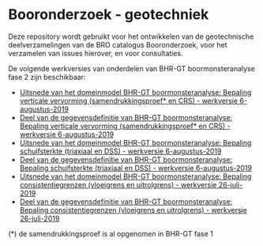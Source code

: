 # Booronderzoek - geotechniek
Deze repository wordt gebruikt voor het ontwikkelen van de geotechnische deelverzamelingen van de BRO catalogus Booronderzoek, voor het verzamelen van issues hierover, en voor consultaties. 

De volgende werkversies van onderdelen van BHR-GT boormonsteranalyse fase 2 zijn beschikbaar:
- [Uitsnede van het domeinmodel BHR-GT boormonsteranalyse: Bepaling verticale vervorming (samendrukkingsproef* en CRS) - werkversie 6-augustus-2019][2]
- [Deel van de gegevensdefinitie van BHR-GT boormonsteranalyse: Bepaling verticale vervorming (samendrukkingsproef* en CRS) - werkversie 6-augustus-2019][4]
- [Uitsnede van het domeinmodel BHR-GT boormonsteranalyse: Bepaling schuifsterkte (triaxiaal en DSS) - werkversie 6-augustus-2019][1]
- [Deel van de gegevensdefinitie van BHR-GT boormonsteranalyse: Bepaling schuifsterkte (triaxiaal en DSS) - werkversie 6-augustus-2019][3]
- [Uitsnede van het domeinmodel BHR-GT boormonsteranalyse: Bepaling consistentiegrenzen (vloeigrens en uitrolgrens) - werkversie 26-juli-2019][5]
- [Deel van de gegevensdefinitie van BHR-GT boormonsteranalyse: Bepaling consistentiegrenzen (vloeigrens en uitrolgrens) - werkversie 26-juli-2019][6]


(*) de samendrukkingsproef is al opgenomen in BHR-GT fase 1


[1]: https://github.com/BROprogramma/BHR-GT/blob/gh-pages/20190806%20Domeinmodel%20BRO%20BHR-GT%20bma%20bepaling%20schuifsterkte%20werkversie.pdf
[2]: https://github.com/BROprogramma/BHR-GT/blob/gh-pages/20190806%20Domeinmodel%20BRO%20BHR-GT%20bma%20bepaling%20verticale%20vervorming%20werkversie.pdf
[3]: https://github.com/BROprogramma/BHR-GT/blob/gh-pages/20190806%20gegevensdefinitie%20BRO%20BHR-GT%20bma%20bepaling%20schuifsterkte%20werkversie.pdf
[4]: https://github.com/BROprogramma/BHR-GT/blob/gh-pages/20190806%20gegevensdefinitie%20BRO%20BHR-GT%20bma%20bepaling%20verticale%20vervorming%20werkversie.pdf
[5]: https://github.com/BROprogramma/BHR-GT/blob/gh-pages/20190726%20Domeinmodel%20BRO%20BHR-GT%20bma%20consistentiegrenzen%20werkversie.pdf
[6]: https://github.com/BROprogramma/BHR-GT/blob/gh-pages/20190726%20gegevensdefinitie%20BRO%20BHR-GT%20bma%20consistentiegrenzen%20werkversie.pdf
